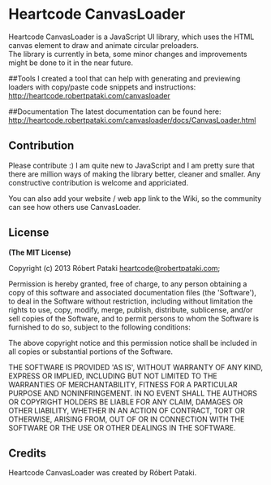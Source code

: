 # Heartcode CanvasLoader
Heartcode CanvasLoader is a JavaScript UI library, which uses the HTML canvas element to draw and animate circular preloaders.<br/>
The library is currently in beta, some minor changes and improvements might be done to it in the near future.

##Tools
I created a tool that can help with generating and previewing loaders with copy/paste code snippets and instructions: http://heartcode.robertpataki.com/canvasloader

##Documentation
The latest documentation can be found here: http://heartcode.robertpataki.com/canvasloader/docs/CanvasLoader.html

## Contribution
Please contribute :) I am quite new to JavaScript and I am pretty sure that there are million ways of making the library better, cleaner and smaller. Any constructive contribution is welcome and appriciated.

You can also add your website / web app link to the Wiki, so the community can see how others use CanvasLoader.

## License
**(The MIT License)**

Copyright (c) 2013 Róbert Pataki heartcode@robertpataki.com;

Permission is hereby granted, free of charge, to any person obtaining
a copy of this software and associated documentation files (the
'Software'), to deal in the Software without restriction, including
without limitation the rights to use, copy, modify, merge, publish,
distribute, sublicense, and/or sell copies of the Software, and to
permit persons to whom the Software is furnished to do so, subject to
the following conditions:

The above copyright notice and this permission notice shall be
included in all copies or substantial portions of the Software.

THE SOFTWARE IS PROVIDED 'AS IS', WITHOUT WARRANTY OF ANY KIND,
EXPRESS OR IMPLIED, INCLUDING BUT NOT LIMITED TO THE WARRANTIES OF
MERCHANTABILITY, FITNESS FOR A PARTICULAR PURPOSE AND NONINFRINGEMENT.
IN NO EVENT SHALL THE AUTHORS OR COPYRIGHT HOLDERS BE LIABLE FOR ANY
CLAIM, DAMAGES OR OTHER LIABILITY, WHETHER IN AN ACTION OF CONTRACT,
TORT OR OTHERWISE, ARISING FROM, OUT OF OR IN CONNECTION WITH THE
SOFTWARE OR THE USE OR OTHER DEALINGS IN THE SOFTWARE.

## Credits
Heartcode CanvasLoader was created by Róbert Pataki.